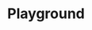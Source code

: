 ---
title: "Playground"
description: "Playground is a collection of interactive examples showcasing Aurelia's capabilities. You can edit the examples and see the changes in real time."
url: "/playground/"
type: "playground"
examples:
  - title: "Hello, world!"
    description: "The message \"Hello, world!\" is defined in the `src/my-app.ts` file and then rendered in the `src/my-app.html` file."
    url: "https://stackblitz.com/edit/au2-hello-world-example?embed=1&file=src%2Fmy-app.html"
    
  - title: "Character Counter"
    description: "The character counter is defined in the `src/character-counter.ts` file and then rendered in the `src/character-counter.html` file. Showcasing the use of form element binding, computed getters, and UI rendering."
    url: "https://stackblitz.com/edit/au2-character-counter?embed=1&file=src%2Fcharacter-counter.ts"
    
  - title: "Weather App"
    description: "The weather app is defined in the `src/weather-component.ts` file and then rendered in the `src/weather-component.html` file."
    url: "https://stackblitz.com/edit/au2-weather?embed=1&file=src/weather-component.ts"
    
  - title: "Real Time Clock"
    description: "The clock is defined in the `src/real-time-clock.ts` file and then rendered in the `src/real-time-clock.html` file. Styles for the clock are defined in the `src/real-time-clock.css` file. This example demonstrates Aurelia's ability to update the UI in real time."
    url: "https://stackblitz.com/edit/au2-real-time-clock?embed=1&file=src%2Freal-time-clock.ts"
    
  - title: "Particle System"
    description: "The particle system is defined in the `src/particle-system.ts` file and then rendered in the `src/particle-system.html` file. Styles for the particle system are defined in the `src/particle-system.css` file. This example demonstrates Aurelia's ability to render complex UI elements and animate them in real time."
    url: "https://stackblitz.com/edit/au2-particle-system?embed=1&file=src%2Fparticle-system.ts"
    
  - title: "Whack a Mole Game"
    description: "The whack a mole game is defined in the `src/whack-a-mole.ts` file and then rendered in the `src/whack-a-mole.html` file. Styles for the whack a mole game are defined in the `src/whack-a-mole.css` file. This example demonstrates Aurelia's ability to build simple games."
    url: "https://stackblitz.com/edit/au2-whack-a-mole?embed=1&file=src%2Fwhack-a-mole.ts"
---